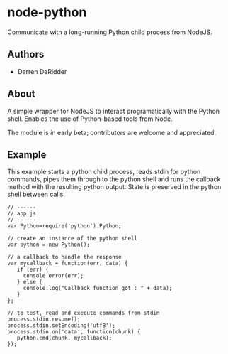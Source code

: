 node-python
===

Communicate with a long-running Python child process from NodeJS.

Authors
---
- Darren DeRidder

About
---
A simple wrapper for NodeJS to interact programatically with the Python shell. Enables the use of Python-based tools from Node.

The module is in early beta; contributors are welcome and appreciated.

Example
---
This example starts a python child process, reads stdin for python commands, pipes them through to the python shell and runs the callback method with the resulting python output. State is preserved in the python shell between calls.

    // ------
    // app.js
    // ------
    var Python=require('python').Python;
    
    // create an instance of the python shell
    var python = new Python();
    
    // a callback to handle the response
    var mycallback = function(err, data) {
       if (err) {
         console.error(err);
       } else {
         console.log("Callback function got : " + data);
       }
    };
    
    // to test, read and execute commands from stdin
    process.stdin.resume();
    process.stdin.setEncoding('utf8');
    process.stdin.on('data', function(chunk) {
       python.cmd(chunk, mycallback);
    });

